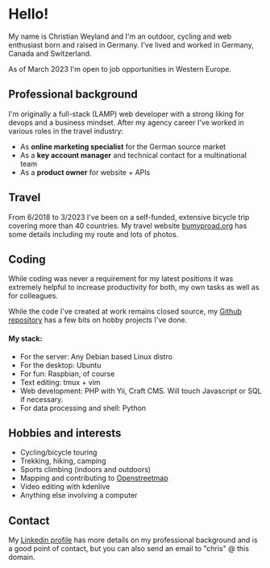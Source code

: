 # Hello!
My name is Christian Weyland and I'm an outdoor, cycling and web enthusiast born and raised in Germany. I've lived and worked in Germany, Canada and Switzerland.

As of March 2023 I'm open to job opportunities in Western Europe.

## Professional background
I'm originally a full-stack (LAMP) web developer with a strong liking for devops and a business mindset. After my agency career I've worked in various roles in the travel industry:

- As **online marketing specialist** for the German source market
- As a **key account manager** and technical contact for a multinational team 
- As a **product owner** for website + APIs

## Travel
From 6/2018 to 3/2023 I've been on a self-funded, extensive bicycle trip covering more than 40 countries. My travel website [bumyproad.org](https://bumpyroad.org) has some details including my route and lots of photos.

## Coding
While coding was never a requirement for my latest positions it was extremely helpful to increase productivity for both, my own tasks as well as for colleagues.

While the code I've created at work remains closed source, my [Github repository](https://github.com/chris-ca/) has a few bits on hobby projects I've done.

#### My stack:
- For the server: Any Debian based Linux distro
- For the desktop: Ubuntu
- For fun: Raspbian, of course
- Text editing: tmux + vim
- Web development: PHP with Yii, Craft CMS. Will touch Javascript or SQL if necessary.
- For data processing and shell: Python

## Hobbies and interests
- Cycling/bicycle touring
- Trekking, hiking, camping
- Sports climbing (indoors and outdoors)
- Mapping and contributing to [Openstreetmap](https://www.openstreetmap.org/user/chris-ca)
- Video editing with kdenlive
- Anything else involving a computer

## Contact
My [Linkedin profile](https://www.linkedin.com/in/christian-weyland-5b82ab5) has more details on my professional background and is a good point of contact, but you can also send an email to "chris" @ this domain.

[//]: # "Test comment"
